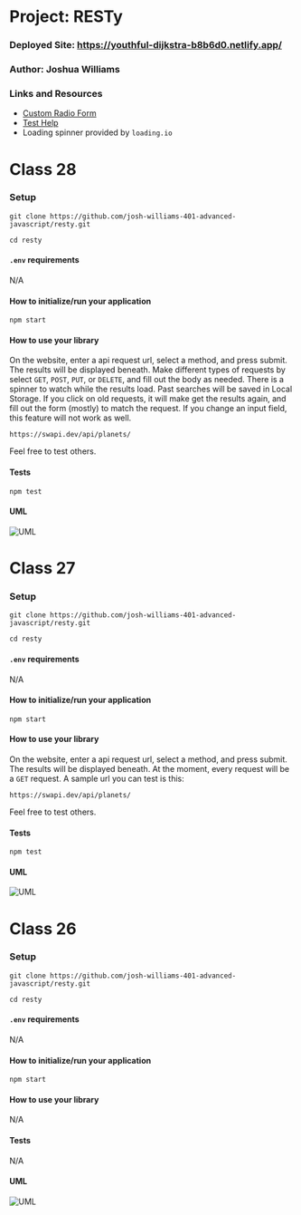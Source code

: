 
# Project: RESTy

### Deployed Site: https://youthful-dijkstra-b8b6d0.netlify.app/

### Author: Joshua Williams

### Links and Resources

- [Custom Radio Form](https://www.w3schools.com/howto/howto_css_custom_checkbox.asp)
- [Test Help](https://stackoverflow.com/questions/56267336/react-testing-library-check-the-existence-of-empty-div)
- Loading spinner provided by `loading.io`

# Class 28

### Setup

```
git clone https://github.com/josh-williams-401-advanced-javascript/resty.git

cd resty
```

#### `.env` requirements

N/A  

#### How to initialize/run your application  

```
npm start
```

#### How to use your library 
On the website, enter a api request url, select a method, and press submit. The results will be displayed beneath. Make different types of requests by select `GET`, `POST`, `PUT`, or `DELETE`, and fill out the body as needed. There is a spinner to watch while the results load. Past searches will be saved in Local Storage. If you click on old requests, it will make get the results again, and fill out the form (mostly) to match the request. If you change an input field, this feature will not work as well. 
```
https://swapi.dev/api/planets/
```
Feel free to test others.

#### Tests
```
npm test
```

#### UML

![UML](./public/img/uml-lab-28.png)

# Class 27

### Setup

```
git clone https://github.com/josh-williams-401-advanced-javascript/resty.git

cd resty
```

#### `.env` requirements

N/A  

#### How to initialize/run your application  

```
npm start
```

#### How to use your library 
On the website, enter a api request url, select a method, and press submit. The results will be displayed beneath. At the moment, every request will be a `GET` request. A sample url you can test is this:
```
https://swapi.dev/api/planets/
```
Feel free to test others.

#### Tests
```
npm test
```

#### UML

![UML](./public/img/uml-lab-27.png)

# Class 26

### Setup

```
git clone https://github.com/josh-williams-401-advanced-javascript/resty.git

cd resty
```

#### `.env` requirements

N/A  

#### How to initialize/run your application  

```
npm start
```

#### How to use your library 
N/A

#### Tests
N/A

#### UML

![UML](./public/img/uml-lab-26.png)